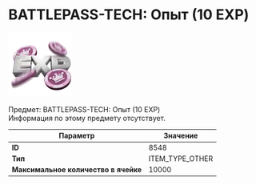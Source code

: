 # BATTLEPASS-TECH: Опыт (10 EXP)

![Item Image](../img/8548.webp?raw=true)

Предмет: BATTLEPASS-TECH: Опыт (10 EXP)<br>Информация по этому предмету отсутствует.


| Параметр | Значение |
|----------|----------|
| **ID** | 8548 |
| **Тип** | ITEM_TYPE_OTHER |
| **Максимальное количество в ячейке** | 10000 |

